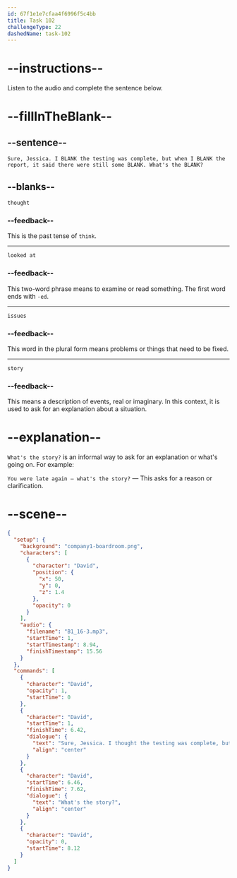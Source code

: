 ```yaml
---
id: 67f1e1e7cfaa4f6996f5c4bb
title: Task 102
challengeType: 22
dashedName: task-102
---
```


<!-- (Audio) David: Sure, Jessica. I thought the testing was complete, but when I looked at the report, it said there were still some issues. What's the story? -->

# --instructions--

Listen to the audio and complete the sentence below.

# --fillInTheBlank--

## --sentence--

`Sure, Jessica. I BLANK the testing was complete, but when I BLANK the report, it said there were still some BLANK. What's the BLANK?`

## --blanks--

`thought`

### --feedback--

This is the past tense of `think`.

---

`looked at`

### --feedback--

This two-word phrase means to examine or read something. The first word ends with `-ed`.

---

`issues`

### --feedback--

This word in the plural form means problems or things that need to be fixed.

---

`story`

### --feedback--

This means a description of events, real or imaginary. In this context, it is used to ask for an explanation about a situation.

# --explanation--

`What's the story?` is an informal way to ask for an explanation or what's going on. For example:

`You were late again — what's the story?` — This asks for a reason or clarification.

# --scene--

```json
{
  "setup": {
    "background": "company1-boardroom.png",
    "characters": [
      {
        "character": "David",
        "position": {
          "x": 50,
          "y": 0,
          "z": 1.4
        },
        "opacity": 0
      }
    ],
    "audio": {
      "filename": "B1_16-3.mp3",
      "startTime": 1,
      "startTimestamp": 8.94,
      "finishTimestamp": 15.56
    }
  },
  "commands": [
    {
      "character": "David",
      "opacity": 1,
      "startTime": 0
    },
    {
      "character": "David",
      "startTime": 1,
      "finishTime": 6.42,
      "dialogue": {
        "text": "Sure, Jessica. I thought the testing was complete, but when I looked at the report, it said there were still some issues.",
        "align": "center"
      }
    },
    {
      "character": "David",
      "startTime": 6.46,
      "finishTime": 7.62,
      "dialogue": {
        "text": "What's the story?",
        "align": "center"
      }
    },
    {
      "character": "David",
      "opacity": 0,
      "startTime": 8.12
    }
  ]
}
```

